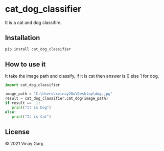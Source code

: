 # cat_dog_classifier
It is a cat and dog classifire.

## Installation
```python
pip install cat_dog_classifier
```

## How to use it
It take the image path and classify, if it is cat then answer is 0 else 1 for dog.
 ```python 
import cat_dog_classifier

image_path = "C:\Users\xvinay28x\Desktop\dog.jpg"
result = cat_dog_classifier.cat_dog(image_path)
if result ==  1:
    print("It is Dog")
else:
    print("It is Cat")
```

## License

© 2021 Vinay Garg